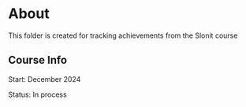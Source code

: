 # About

This folder is created for tracking achievements from the Slonit course 

## Course Info

Start: December 2024

Status: In process

